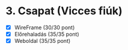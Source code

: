 # 3. Csapat (Vicces fiúk)

- [x] WireFrame (30/30 pont)
- [x] Előrehaladás (35/35 pont)
- [x] Weboldal (35/35 pont)
